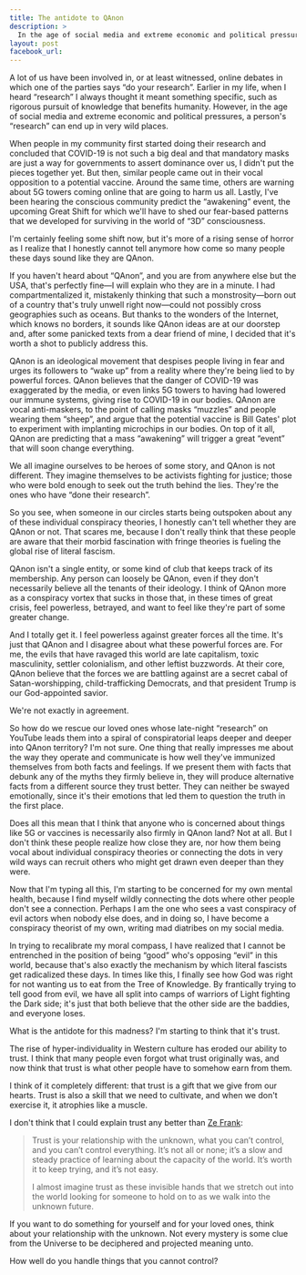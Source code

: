 ```yaml
---
title: The antidote to QAnon
description: >
  In the age of social media and extreme economic and political pressures, a person's “research” can end up in wild places.
layout: post
facebook_url: 
---
```


A lot of us have been involved in, or at least witnessed, online debates in which one of the parties says “do your research”. Earlier in my life, when I heard “research” I always thought it meant something specific, such as rigorous pursuit of knowledge that benefits humanity. However, in the age of social media and extreme economic and political pressures, a person's “research” can end up in very wild places.

When people in my community first started doing their research and concluded that COVID-19 is not such a big deal and that mandatory masks are just a way for governments to assert dominance over us, I didn't put the pieces together yet. But then, similar people came out in their vocal opposition to a potential vaccine. Around the same time, others are warning about 5G towers coming online that are going to harm us all. Lastly, I've been hearing the conscious community predict the “awakening” event, the upcoming Great Shift for which we'll have to shed our fear-based patterns that we developed for surviving in the world of “3D” consciousness.

I'm certainly feeling some shift now, but it's more of a rising sense of horror as I realize that I honestly cannot tell anymore how come so many people these days sound like they are QAnon.

If you haven't heard about “QAnon”, and you are from anywhere else but the USA, that's perfectly fine—I will explain who they are in a minute. I had compartmentalized it, mistakenly thinking that such a monstrosity—born out of a country that's truly unwell right now—could not possibly cross geographies such as oceans. But thanks to the wonders of the Internet, which knows no borders, it sounds like QAnon ideas are at our doorstep and, after some panicked texts from a dear friend of mine, I decided that it's worth a shot to publicly address this.

QAnon is an ideological movement that despises people living in fear and urges its followers to “wake up” from a reality where they're being lied to by powerful forces. QAnon believes that the danger of COVID-19 was exaggerated by the media, or even links 5G towers to having had lowered our immune systems, giving rise to COVID-19 in our bodies. QAnon are vocal anti-maskers, to the point of calling masks “muzzles” and people wearing them “sheep”, and argue that the potential vaccine is Bill Gates' plot to experiment with implanting microchips in our bodies. On top of it all, QAnon are predicting that a mass “awakening” will trigger a great “event” that will soon change everything.

We all imagine ourselves to be heroes of some story, and QAnon is not different. They imagine themselves to be activists fighting for justice; those who were bold enough to seek out the truth behind the lies. They're the ones who have “done their research”.

So you see, when someone in our circles starts being outspoken about any of these individual conspiracy theories, I honestly can't tell whether they are QAnon or not. That scares me, because I don't really think that these people are aware that their morbid fascination with fringe theories is fueling the global rise of literal fascism.

QAnon isn't a single entity, or some kind of club that keeps track of its membership. Any person can loosely be QAnon, even if they don't necessarily believe all the tenants of their ideology. I think of QAnon more as a conspiracy vortex that sucks in those that, in these times of great crisis, feel powerless, betrayed, and want to feel like they're part of some greater change.

And I totally get it. I feel powerless against greater forces all the time. It's just that QAnon and I disagree about what these powerful forces are. For me, the evils that have ravaged this world are late capitalism, toxic masculinity, settler colonialism, and other leftist buzzwords. At their core, QAnon believe that the forces we are battling against are a secret cabal of Satan-worshipping, child-trafficking Democrats, and that president Trump is our God-appointed savior.

We're not exactly in agreement.

So how do we rescue our loved ones whose late-night “research” on YouTube leads them into a spiral of conspiratorial leaps deeper and deeper into QAnon territory? I'm not sure. One thing that really impresses me about the way they operate and communicate is how well they've immunized themselves from both facts and feelings. If we present them with facts that debunk any of the myths they firmly believe in, they will produce alternative facts from a different source they trust better. They can neither be swayed emotionally, since it's their emotions that led them to question the truth in the first place.

Does all this mean that I think that anyone who is concerned about things like 5G or vaccines is necessarily also firmly in QAnon land? Not at all. But I don't think these people realize how close they are, nor how them being vocal about individual conspiracy theories or connecting the dots in very wild ways can recruit others who might get drawn even deeper than they were.

Now that I'm typing all this, I'm starting to be concerned for my own mental health, because I find myself wildly connecting the dots where other people don't see a connection. Perhaps I am the one who sees a vast conspiracy of evil actors when nobody else does, and in doing so, I have become a conspiracy theorist of my own, writing mad diatribes on my social media. 

In trying to recalibrate my moral compass, I have realized that I cannot be entrenched in the position of being “good” who's opposing “evil” in this world, because that's also exactly the mechanism by which literal fascists get radicalized these days. In times like this, I finally see how God was right for not wanting us to eat from the Tree of Knowledge. By frantically trying to tell good from evil, we have all split into camps of warriors of Light fighting the Dark side; it's just that both believe that the other side are the baddies, and everyone loses.

What is the antidote for this madness? I'm starting to think that it's trust.

The rise of hyper-individuality in Western culture has eroded our ability to trust. I think that many people even forgot what trust originally was, and now think that trust is what other people have to somehow earn from them.

I think of it completely different: that trust is a gift that we give from our hearts. Trust is also a skill that we need to cultivate, and when we don't exercise it, it atrophies like a muscle.

I don't think that I could explain trust any better than [Ze Frank][1]:

> Trust is your relationship with the unknown, what you can’t control, and you can’t control everything. It’s not all or none; it’s a slow and steady practice of learning about the capacity of the world. It’s worth it to keep trying, and it’s not easy.
>
> I almost imagine trust as these invisible hands that we stretch out into the world looking for someone to hold on to as we walk into the unknown future.

If you want to do something for yourself and for your loved ones, think about your relationship with the unknown. Not every mystery is some clue from the Universe to be deciphered and projected meaning unto.

How well do you handle things that you cannot control?


[1]: https://www.youtube.com/watch?v=cWypWe9UAhQ